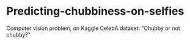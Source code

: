# Predicting-chubbiness-on-selfies
Computer vision problem, on Kaggle CelebA dataset: "Chubby or not chubby?"
